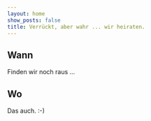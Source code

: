 ```yaml
---
layout: home
show_posts: false
title: Verrückt, aber wahr ... wir heiraten.
---
```



## Wann

Finden wir noch raus ...

## Wo

Das auch. :-)

